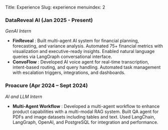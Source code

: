 Title: Experience
Slug: experience
menuindex: 2

### DataReveal AI (Jan 2025 - Present)
*GenAI Intern*

*   **FinReveal** : Built multi-agent AI system for financial planning, forecasting, and variance analysis. Automated
75+ financial metrics with visualization and executive-ready insights. Enabled natural language queries via
LangGraph conversational interface.
*   **ConvoFlow** : Developed AI voice agent for real-time transcription, intent-based routing, and query handling.
Automated task management with escalation triggers, integrations, and dashboards.

### Proacure (Apr 2024 – Sept 2024)
*AI and LLM Intern*

*   **Multi-Agent Workflow** : Developed a multi-agent workflow to enhance product capabilities with a multi-modal
RAG system. Built QA agent for PDFs and image datasets including tables and text. Used LangChain,
LangGraph, OpenAI, and PostgreSQL for integration and performance.